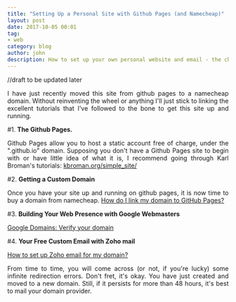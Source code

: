 ```yaml
---
title: "Setting Up a Personal Site with Github Pages (and Namecheap)"
layout: post
date: 2017-10-05 00:01
tag:
- web
category: blog
author: john
description: How to set up your own personal website and email - the cheapskate way. 
---
```


//draft to be updated later

<p align="justify">I have just recently moved this site from github pages to a namecheap domain. Without reinventing the wheel or anything I'll just stick to linking the excellent tutorials that I've followed to the bone to get this site up and running.</p>

<p align="justify">#1. <strong>The Github Pages. </strong></p> 
<p align="justify">Github Pages allow you to host a static account free of charge, under the ".github.io" domain. Supposing you don't have a Github Pages site to begin with or have little idea of what it is, I recommend going through Karl Broman's tutorials: <a href="http://kbroman.org/simple_site/">kbroman.org/simple_site/</a></p>

<p align="justify">#2. <strong>Getting a Custom Domain</strong></p>
<p align="justify">Once you have your site up and running on github pages, it is now time to buy a domain from namecheap. <a href="https://www.namecheap.com/support/knowledgebase/article.aspx/9645/2208/how-do-i-link-my-domain-to-github-pages">How do I link my domain to GitHub Pages?</a></p>

<p align="justify">#3. <strong>Building Your Web Presence with Google Webmasters</strong></p>
<a href="https://support.google.com/a/answer/6248925?hl=en">Google Domains: Verify your domain</a></p>

<p align="justify">#4. <strong>Your Free Custom Email with Zoho mail</strong></p>
<p align="justify"><a href="https://www.namecheap.com/support/knowledgebase/article.aspx/9758/2208/how-to-set-up-zoho-email-for-my-domain">How to set up Zoho email for my domain?</a></p>

<p align="justify">From time to time, you will come across (or not, if you're lucky) some infinite redirection errors. Don't fret, it's okay. You have just created and moved to a new domain. Still, if it persists for more than 48 hours, it's best to mail your domain provider.</p>
